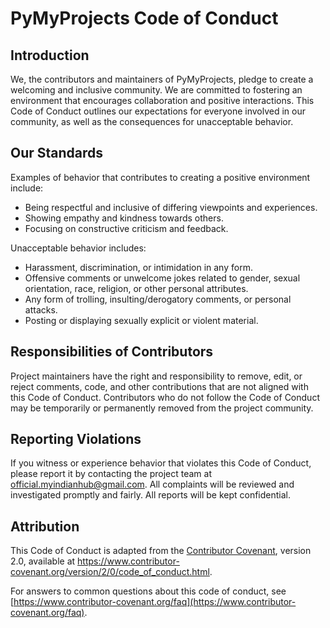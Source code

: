 # PyMyProjects Code of Conduct

## Introduction

We, the contributors and maintainers of PyMyProjects, pledge to create a welcoming and inclusive community. We are committed to fostering an environment that encourages collaboration and positive interactions. This Code of Conduct outlines our expectations for everyone involved in our community, as well as the consequences for unacceptable behavior.

## Our Standards

Examples of behavior that contributes to creating a positive environment include:

- Being respectful and inclusive of differing viewpoints and experiences.
- Showing empathy and kindness towards others.
- Focusing on constructive criticism and feedback.

Unacceptable behavior includes:

- Harassment, discrimination, or intimidation in any form.
- Offensive comments or unwelcome jokes related to gender, sexual orientation, race, religion, or other personal attributes.
- Any form of trolling, insulting/derogatory comments, or personal attacks.
- Posting or displaying sexually explicit or violent material.

## Responsibilities of Contributors

Project maintainers have the right and responsibility to remove, edit, or reject comments, code, and other contributions that are not aligned with this Code of Conduct. Contributors who do not follow the Code of Conduct may be temporarily or permanently removed from the project community.

## Reporting Violations

If you witness or experience behavior that violates this Code of Conduct, please report it by contacting the project team at official.myindianhub@gmail.com. All complaints will be reviewed and investigated promptly and fairly. All reports will be kept confidential.

## Attribution

This Code of Conduct is adapted from the [Contributor Covenant](https://www.contributor-covenant.org/), version 2.0, available at https://www.contributor-covenant.org/version/2/0/code_of_conduct.html.

For answers to common questions about this code of conduct, see [https://www.contributor-covenant.org/faq](https://www.contributor-covenant.org/faq).

